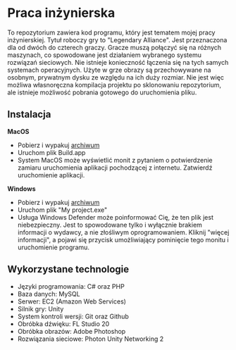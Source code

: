 # Praca inżynierska

To repozytorium zawiera kod programu, który jest tematem mojej pracy inżynierskiej.
Tytuł roboczy gry to "Legendary Alliance". Jest przeznaczona dla od dwóch do czterech graczy. Gracze muszą połączyć się na różnych maszynach, co spowodowane jest działaniem wybranego systemu rozwiązań sieciowych. Nie istnieje konieczność łączenia się na tych samych systemach operacyjnych. Użyte w grze obrazy są przechowywane na osobnym, prywatnym dysku ze względu na ich duży rozmiar. Nie jest więc możliwa własnoręczna kompilacja projektu po sklonowaniu repozytorium, ale istnieje możliwość pobrania gotowego do uruchomienia pliku.

## Instalacja

**MacOS**

- Pobierz i wypakuj [archiwum](https://github.com/tomaszzozo/legendaryAlliance/releases/download/Release/MacOs.zip)
- Uruchom plik Build.app
- System MacOS może wyświetlić monit z pytaniem o potwierdzenie zamiaru uruchomienia aplikacji pochodzącej z internetu. Zatwierdź uruchomienie aplikacji.

**Windows**


- Pobierz i wypakuj [archiwum](https://github.com/tomaszzozo/legendaryAlliance/releases/download/Release/Windows.zip)
- Uruchom plik "My project.exe"
- Usługa Windows Defender może poinformować Cię, że ten plik jest niebezpieczny. Jest to spowodowane tylko i wyłącznie brakiem informacji o wydawcy, a nie złośliwym oprogramowaniem. Kliknij "więcej informacji", a pojawi się przycisk umożliwiający pominięcie tego monitu i uruchomienie programu.

## Wykorzystane technologie
- Języki programowania: C# oraz PHP
- Baza danych: MySQL
- Serwer: EC2 (Amazon Web Services)
- Silnik gry: Unity
- System kontroli wersji: Git oraz Github
- Obróbka dźwięku: FL Studio 20
- Obróbka obrazów: Adobe Photoshop
- Rozwiązania sieciowe: Photon Unity Networking 2
